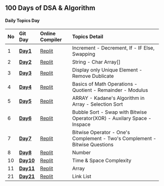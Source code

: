 
## 100 Days of DSA & Algorithm

#### Daily Topics Day

| No  | Git Day  | Online Compiler |  Topics Detail |
| :-- | :------- | :-------------- | :-------------- |
| 1   | **[Day1](https://github.com/ahsan-chy/100-Days-of-DSA-Algorithm/tree/master/Day%201)** | [Replit](https://replit.com/@ahaniqbal?path=folder/100%20Days%20DSA%20with%20C%2B%2B/Day%201) | Increment - Decrement, If - IF Else, Swapping |
| 2   | **[Day2](https://github.com/ahsan-chy/100-Days-of-DSA-Algorithm/tree/master/Day%202)** | [Replit](https://replit.com/@ahaniqbal?path=folder/100%20Days%20DSA%20with%20C%2B%2B/Day%202) | String - Char Array[] |
| 3   | **[Day3](https://github.com/ahsan-chy/100-Days-of-DSA-Algorithm/tree/master/Day%203)** | [Replit](https://replit.com/@ahaniqbal?path=folder/100%20Days%20DSA%20with%20C%2B%2B/Day%203) | Display only Unique Element - Remove Dublicate |
| 4   | **[Day4](https://github.com/ahsan-chy/100-Days-of-DSA-Algorithm/tree/master/Day%204)** | [Replit](https://replit.com/@ahaniqbal?path=folder/100%20Days%20DSA%20with%20C%2B%2B/Day%204) | Basics of Math Operations - Quotient - Remainder - Modulus |
| 5   | **[Day5](https://github.com/ahsan-chy/100-Days-of-DSA-Algorithm/tree/master/Day%205)** | [Replit](https://replit.com/@ahaniqbal?path=folder/100%20Days%20DSA%20with%20C%2B%2B/Day%205) | ARRAY - Kadane's Algorithm in Array - Selection Sort |
| 6   | **[Day6](https://github.com/ahsan-chy/100-Days-of-DSA-Algorithm/tree/master/Day%206)** | [Replit](https://replit.com/@ahaniqbal?path=folder/100%20Days%20DSA%20with%20C%2B%2B/Day%206) | Bubble Sort - Swap with Bitwise Operator(XOR) - Auxilary Space - Inspace|
| 7   | **[Day7](https://github.com/ahsan-chy/100-Days-of-DSA-Algorithm/tree/master/Day%207)** | [Replit](https://replit.com/@ahaniqbal?path=folder/100%20Days%20DSA%20with%20C%2B%2B/Day%207) | Bitwise Operator - One's Complement - Two's Complement - Bitwise Questions|
| 8   | **[Day8](https://github.com/ahsan-chy/100-Days-of-DSA-Algorithm/tree/master/Day%208)** | [Replit](https://replit.com/@ahaniqbal?path=folder/100%20Days%20DSA%20with%20C%2B%2B/Day%208) | Number |
| 10   | **[Day10](https://github.com/ahsan-chy/100-Days-of-DSA-Algorithm/tree/master/Day%2010)** | [Replit](https://replit.com/@ahaniqbal?path=folder/100%20Days%20DSA%20with%20C%2B%2B/Day%2010) | Time & Space Complexity |
| 11   | **[Day11](https://github.com/ahsan-chy/100-Days-of-DSA-Algorithm/tree/master/Day%2011)** | [Replit](https://replit.com/@ahaniqbal?path=folder/100%20Days%20DSA%20with%20C%2B%2B/Day%2011%20-%20Array) | Array |
| 21   | **[Day21](https://github.com/ahsan-chy/100-Days-of-DSA-Algorithm/tree/master/Day%2021)** | [Replit](https://replit.com/@ahaniqbal?path=folder/100%20Days%20DSA%20with%20C%2B%2B/Day%2021%20-%20Link%20List) | Link List |